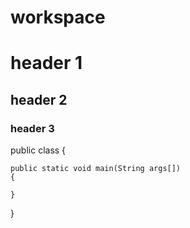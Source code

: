 # workspace
# header 1

## header 2

### header 3


public class {
 
    public static void main(String args[])
    {

    }
}